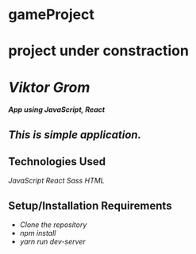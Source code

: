 # gameProject

# project under constraction

# _Viktor Grom_

#### _App using JavaScript, React_

##  _This is simple application._

## Technologies Used

_JavaScript_
_React_
_Sass_
_HTML_

## Setup/Installation Requirements

* _Clone the repository_
* _npm install_
* _yarn run dev-server_
